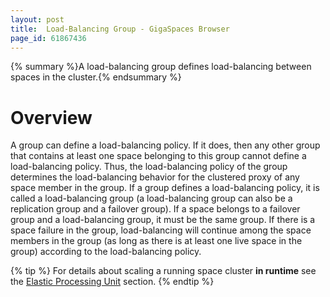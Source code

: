 ```yaml
---
layout: post
title:  Load-Balancing Group - GigaSpaces Browser
page_id: 61867436
---
```


{% summary %}A load-balancing group defines load-balancing between spaces in the cluster.{% endsummary %}

# Overview

A group can define a load-balancing policy. If it does, then any other group that contains at least one space belonging to this group cannot define a load-balancing policy. Thus, the load-balancing policy of the group determines the load-balancing behavior for the clustered proxy of any space member in the group.
If a group defines a load-balancing policy, it is called a load-balancing group (a load-balancing group can also be a replication group and a failover group).
If a space belongs to a failover group and a load-balancing group, it must be the same group. If there is a space failure in the group, load-balancing will continue among the space members in the group (as long as there is at least one live space in the group) according to the load-balancing policy.

{% tip %}
For details about scaling a running space cluster **in runtime** see the [Elastic Processing Unit](/xap96/elastic-processing-unit.html) section.
{% endtip %}

